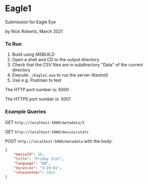 # Eagle1

Submission for Eagle Eye

by Nick Roberts, March 2021

### To Run

 1. Build using MSBUILD
 2. Open a shell and CD to the output directory
 3. Check that the CSV files are in subdirectory "Data" of the current directory
 4. Execute `./Eagle1.exe` to run the server (Kestrel)
 5. Use e.g. Postman to test

The HTTP port number is: 5000

The HTTPS port number is: 5001

### Example Queries

GET `http://localhost:5000/metadata/3`

GET `http://localhost:5000/movies/stats`

POST `http://localhost:5000/metadata` with the body:
```json
{
    "movieId": 10,
    "title": "Friday 21st",
    "language": "EN",
    "duration": "3:19:01",
    "releaseYear": 2023
}
```
